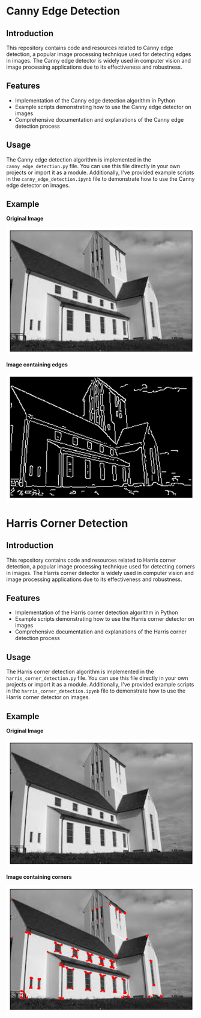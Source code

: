 # Canny Edge Detection

## Introduction
This repository contains code and resources related to Canny edge detection, a popular image processing technique used for detecting edges in images. The Canny edge detector is widely used in computer vision and image processing applications due to its effectiveness and robustness.

## Features
- Implementation of the Canny edge detection algorithm in Python
- Example scripts demonstrating how to use the Canny edge detector on images
- Comprehensive documentation and explanations of the Canny edge detection process

## Usage
The Canny edge detection algorithm is implemented in the `canny_edge_detection.py` file. You can use this file directly in your own projects or import it as a module.  Additionally, I've provided example scripts in the `canny_edge_detection.ipynb` file to demonstrate how to use the Canny edge detector on images.

## Example
**Original Image**

![Original Image](Images/original_image.png)

**Image containing edges**

![Edge Image](Images/edge_image.png)

# Harris Corner Detection

## Introduction
This repository contains code and resources related to Harris corner detection, a popular image processing technique used for detecting corners in images. The Harris corner detector is widely used in computer vision and image processing applications due to its effectiveness and robustness.

## Features
- Implementation of the Harris corner detection algorithm in Python
- Example scripts demonstrating how to use the Harris corner detector on images
- Comprehensive documentation and explanations of the Harris corner detection process

## Usage
The Harris corner detection algorithm is implemented in the `harris_corner_detection.py` file. You can use this file directly in your own projects or import it as a module.  Additionally, I've provided example scripts in the `harris_corner_detection.ipynb` file to demonstrate how to use the Harris corner detector on images.

## Example
**Original Image**

![Original Image](Images/original_image.png)

**Image containing corners**

![Corner Image](Images/corner_image.png)
